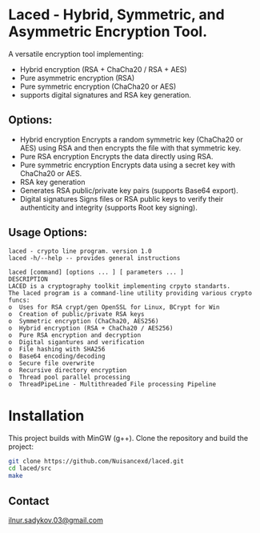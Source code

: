 # Laced - Hybrid, Symmetric, and Asymmetric Encryption Tool.

A versatile encryption tool implementing:
* Hybrid encryption (RSA + ChaCha20 / RSA + AES)
* Pure asymmetric encryption (RSA)
* Pure symmetric encryption (ChaCha20 or AES)
* supports digital signatures and RSA key generation.

## Options:
* Hybrid encryption
Encrypts a random symmetric key (ChaCha20 or AES) using RSA and then encrypts the file with that symmetric key.
* Pure RSA encryption
Encrypts the data directly using RSA.
* Pure symmetric encryption
Encrypts data using a secret key with ChaCha20 or AES.
* RSA key generation
* Generates RSA public/private key pairs (supports Base64 export).
* Digital signatures
Signs files or RSA public keys to verify their authenticity and integrity (supports Root key signing).
 
## Usage Options:
```shell
laced - crypto line program. version 1.0
laced -h/--help -- provides general instructions

laced [command] [options ... ] [ parameters ... ]
DESCRIPTION
LACED is a cryptography toolkit implementing crpyto standarts.
The laced program is a command-line utility providing various crypto funcs:
o  Uses for RSA crypt/gen OpenSSL for Linux, BCrypt for Win
o  Creation of public/private RSA keys
o  Symmetric encryption (ChaCha20, AES256)
o  Hybrid encryption (RSA + ChaCha20 / AES256)
o  Pure RSA encryption and decryption
o  Digital sigantures and verification
o  File hashing with SHA256
o  Base64 encoding/decoding
o  Secure file overwrite
o  Recursive directory encryption
o  Thread pool parallel processing
o  ThreadPipeLine - Multithreaded File processing Pipeline
```


 # Installation
This project builds with MinGW (g++).
Clone the repository and build the project:
```bash
git clone https://github.com/Nuisancexd/laced.git
cd laced/src
make
```

## Contact
ilnur.sadykov.03@gmail.com

